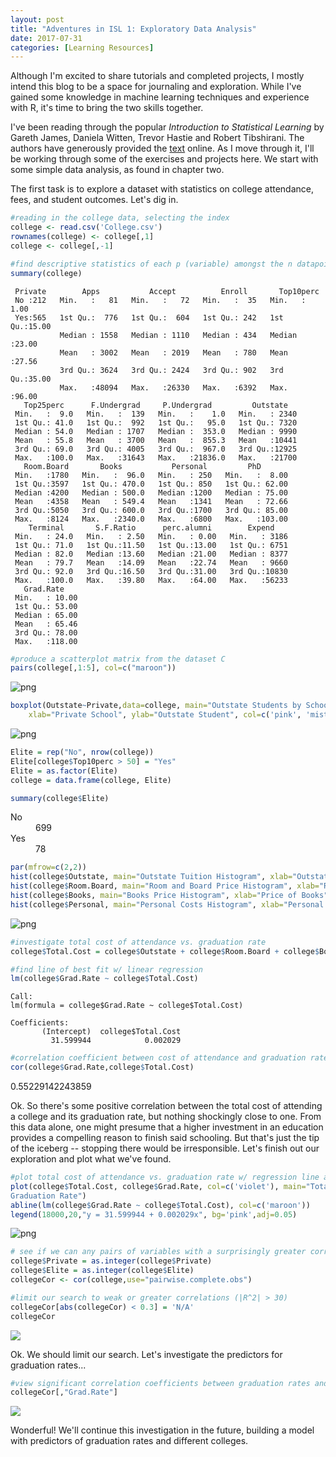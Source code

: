 ```yaml
---
layout: post
title: "Adventures in ISL 1: Exploratory Data Analysis"
date: 2017-07-31
categories: [Learning Resources]
---
```

Although I'm excited to share tutorials and completed projects, I mostly intend this blog to be a space for journaling and exploration. While I've gained some knowledge in machine learning techniques and experience with R, it's time to bring the two skills together.

I've been reading through the popular *Introduction to Statistical Learning* by Gareth James, Daniela Witten, Trevor Hastie and Robert Tibshirani. The authors have generously provided the [text](http://www-bcf.usc.edu/~gareth/ISL/data.html) online. As I move through it, I'll be working through some of the exercises and projects here. We start with some simple data analysis, as found in chapter two.

The first task is to explore a dataset with statistics on college attendance, fees, and student outcomes. Let's dig in.


```R
#reading in the college data, selecting the index
college <- read.csv('College.csv')
rownames(college) <- college[,1]
college <- college[,-1]
```


```R
#find descriptive statistics of each p (variable) amongst the n datapoints
summary(college)
```


     Private        Apps           Accept          Enroll       Top10perc    
     No :212   Min.   :   81   Min.   :   72   Min.   :  35   Min.   : 1.00  
     Yes:565   1st Qu.:  776   1st Qu.:  604   1st Qu.: 242   1st Qu.:15.00  
               Median : 1558   Median : 1110   Median : 434   Median :23.00  
               Mean   : 3002   Mean   : 2019   Mean   : 780   Mean   :27.56  
               3rd Qu.: 3624   3rd Qu.: 2424   3rd Qu.: 902   3rd Qu.:35.00  
               Max.   :48094   Max.   :26330   Max.   :6392   Max.   :96.00  
       Top25perc      F.Undergrad     P.Undergrad         Outstate    
     Min.   :  9.0   Min.   :  139   Min.   :    1.0   Min.   : 2340  
     1st Qu.: 41.0   1st Qu.:  992   1st Qu.:   95.0   1st Qu.: 7320  
     Median : 54.0   Median : 1707   Median :  353.0   Median : 9990  
     Mean   : 55.8   Mean   : 3700   Mean   :  855.3   Mean   :10441  
     3rd Qu.: 69.0   3rd Qu.: 4005   3rd Qu.:  967.0   3rd Qu.:12925  
     Max.   :100.0   Max.   :31643   Max.   :21836.0   Max.   :21700  
       Room.Board       Books           Personal         PhD        
     Min.   :1780   Min.   :  96.0   Min.   : 250   Min.   :  8.00  
     1st Qu.:3597   1st Qu.: 470.0   1st Qu.: 850   1st Qu.: 62.00  
     Median :4200   Median : 500.0   Median :1200   Median : 75.00  
     Mean   :4358   Mean   : 549.4   Mean   :1341   Mean   : 72.66  
     3rd Qu.:5050   3rd Qu.: 600.0   3rd Qu.:1700   3rd Qu.: 85.00  
     Max.   :8124   Max.   :2340.0   Max.   :6800   Max.   :103.00  
        Terminal       S.F.Ratio      perc.alumni        Expend     
     Min.   : 24.0   Min.   : 2.50   Min.   : 0.00   Min.   : 3186  
     1st Qu.: 71.0   1st Qu.:11.50   1st Qu.:13.00   1st Qu.: 6751  
     Median : 82.0   Median :13.60   Median :21.00   Median : 8377  
     Mean   : 79.7   Mean   :14.09   Mean   :22.74   Mean   : 9660  
     3rd Qu.: 92.0   3rd Qu.:16.50   3rd Qu.:31.00   3rd Qu.:10830  
     Max.   :100.0   Max.   :39.80   Max.   :64.00   Max.   :56233  
       Grad.Rate     
     Min.   : 10.00  
     1st Qu.: 53.00  
     Median : 65.00  
     Mean   : 65.46  
     3rd Qu.: 78.00  
     Max.   :118.00  



```R
#produce a scatterplot matrix from the dataset C
pairs(college[,1:5], col=c("maroon"))
```


![png](http://i.imgur.com/IPmRO8y.png)



```R
boxplot(Outstate~Private,data=college, main="Outstate Students by School Type",
  	xlab="Private School", ylab="Outstate Student", col=c('pink', 'mistyrose'))
```


![png](http://i.imgur.com/p8I4RSn.png)



```R
Elite = rep("No", nrow(college))
Elite[college$Top10perc > 50] = "Yes"
Elite = as.factor(Elite)
college = data.frame(college, Elite)
```


```R
summary(college$Elite)
```


<dl class=dl-horizontal>
	<dt>No</dt>
		<dd>699</dd>
	<dt>Yes</dt>
		<dd>78</dd>
</dl>




```R
par(mfrow=c(2,2))
hist(college$Outstate, main="Outstate Tuition Histogram", xlab="Outstate Tuition",col=c('pink', 'mistyrose'))
hist(college$Room.Board, main="Room and Board Price Histogram", xlab="Room and Board Price",col=c('aliceblue', 'lightblue2'))
hist(college$Books, main="Books Price Histogram", xlab="Price of Books",col=c('aliceblue', 'lightblue2'))
hist(college$Personal, main="Personal Costs Histogram", xlab="Personal Costs",col=c('pink', 'mistyrose'))
```


![png](http://i.imgur.com/WMZJLrI.png)



```R
#investigate total cost of attendance vs. graduation rate
college$Total.Cost = college$Outstate + college$Room.Board + college$Books + college$Personal

#find line of best fit w/ linear regression
lm(college$Grad.Rate ~ college$Total.Cost)
```



    Call:
    lm(formula = college$Grad.Rate ~ college$Total.Cost)

    Coefficients:
           (Intercept)  college$Total.Cost  
             31.599944            0.002029  




```R
#correlation coefficient between cost of attendance and graduation rate
cor(college$Grad.Rate,college$Total.Cost)
```


0.55229142243859


Ok. So there's some positive correlation between the total cost of attending a college and its graduation rate, but nothing shockingly close to one. From this data alone, one might presume that a higher investment in an education provides a compelling reason to finish said schooling. But that's just the tip of the iceberg -- stopping there would be irresponsible. Let's finish out our exploration and plot what we've found.


```R
#plot total cost of attendance vs. graduation rate w/ regression line and its equation
plot(college$Total.Cost, college$Grad.Rate, col=c('violet'), main="Total Cost of Attendance vs.
Graduation Rate")
abline(lm(college$Grad.Rate ~ college$Total.Cost), col=c('maroon'))
legend(18000,20,"y = 31.599944 + 0.002029x", bg='pink',adj=0.05)
```


![png](http://i.imgur.com/5CUxV16.png)



```R
# see if we can any pairs of variables with a surprisingly greater correlation by extending our search
college$Private = as.integer(college$Private)
college$Elite = as.integer(college$Elite)
collegeCor <- cor(college,use="pairwise.complete.obs")

#limit our search to weak or greater correlations (|R^2| > 30)
collegeCor[abs(collegeCor) < 0.3] = 'N/A'
collegeCor
```

![](http://i.imgur.com/5DIGmpJ.png)

Ok. We should limit our search. Let's investigate the predictors for graduation rates...


```R
#view significant correlation coefficients between graduation rates and other p
collegeCor[,"Grad.Rate"]
```

![](http://i.imgur.com/Iuq8mvu.png)

Wonderful! We'll continue this investigation in the future, building a model with predictors of graduation rates and different colleges.
</div>
